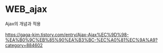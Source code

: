 # WEB_ajax
Ajax의 개념과 적용 <br><br>
https://gaga-kim.tistory.com/entry/Ajax-Ajax%EC%9D%98-%EA%B0%9C%EB%85%90%EA%B3%BC-%EC%A0%81%EC%9A%A9?category=884602
